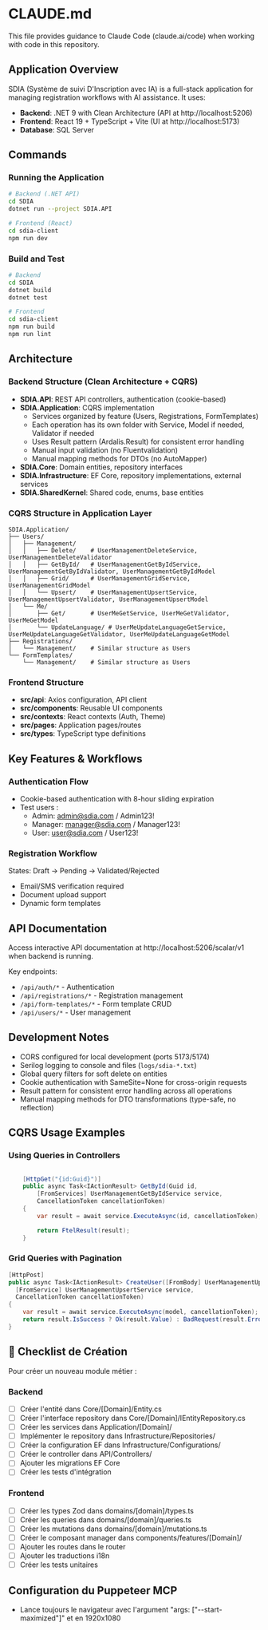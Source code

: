 # CLAUDE.md

This file provides guidance to Claude Code (claude.ai/code) when working with code in this repository.

## Application Overview

SDIA (Système de suivi D'Inscription avec IA) is a full-stack application for managing registration workflows with AI assistance. It uses:

-   **Backend**: .NET 9 with Clean Architecture (API at http://localhost:5206)
-   **Frontend**: React 19 + TypeScript + Vite (UI at http://localhost:5173)
-   **Database**: SQL Server

## Commands

### Running the Application

```bash
# Backend (.NET API)
cd SDIA
dotnet run --project SDIA.API

# Frontend (React)
cd sdia-client
npm run dev
```

### Build and Test

```bash
# Backend
cd SDIA
dotnet build
dotnet test

# Frontend
cd sdia-client
npm run build
npm run lint
```

## Architecture

### Backend Structure (Clean Architecture + CQRS)

-   **SDIA.API**: REST API controllers, authentication (cookie-based)
-   **SDIA.Application**: CQRS implementation
    -   Services organized by feature (Users, Registrations, FormTemplates)
    -   Each operation has its own folder with Service, Model if needed, Validator if needed
    -   Uses Result pattern (Ardalis.Result) for consistent error handling
    -   Manual input validation (no Fluentvalidation)
    -   Manual mapping methods for DTOs (no AutoMapper)
-   **SDIA.Core**: Domain entities, repository interfaces
-   **SDIA.Infrastructure**: EF Core, repository implementations, external services
-   **SDIA.SharedKernel**: Shared code, enums, base entities

### CQRS Structure in Application Layer

```
SDIA.Application/
├── Users/
│   ├── Management/
│   │   ├── Delete/    # UserManagementDeleteService, UserManagementDeleteValidator
│   │   ├── GetById/   # UserManagementGetByIdService, UserManagementGetByIdValidator, UserManagementGetByIdModel
│   │   ├── Grid/      # UserManagementGridService, UserManagementGridModel
│   │   └── Upsert/    # UserManagementUpsertService, UserManagementUpsertValidator, UserManagementUpsertModel
│   └── Me/
│       ├── Get/       # UserMeGetService, UserMeGetValidator, UserMeGetModel
│       └── UpdateLanguage/ # UserMeUpdateLanguageGetService, UserMeUpdateLanguageGetValidator, UserMeUpdateLanguageGetModel
├── Registrations/
│   └── Management/    # Similar structure as Users
└── FormTemplates/
    └── Management/    # Similar structure as Users
```

### Frontend Structure

-   **src/api**: Axios configuration, API client
-   **src/components**: Reusable UI components
-   **src/contexts**: React contexts (Auth, Theme)
-   **src/pages**: Application pages/routes
-   **src/types**: TypeScript type definitions

## Key Features & Workflows

### Authentication Flow

-   Cookie-based authentication with 8-hour sliding expiration
-   Test users :
    -   Admin: admin@sdia.com / Admin123!
    -   Manager: manager@sdia.com / Manager123!
    -   User: user@sdia.com / User123!

### Registration Workflow

States: Draft → Pending → Validated/Rejected

-   Email/SMS verification required
-   Document upload support
-   Dynamic form templates

## API Documentation

Access interactive API documentation at http://localhost:5206/scalar/v1 when backend is running.

Key endpoints:

-   `/api/auth/*` - Authentication
-   `/api/registrations/*` - Registration management
-   `/api/form-templates/*` - Form template CRUD
-   `/api/users/*` - User management

## Development Notes

-   CORS configured for local development (ports 5173/5174)
-   Serilog logging to console and files (`logs/sdia-*.txt`)
-   Global query filters for soft delete on entities
-   Cookie authentication with SameSite=None for cross-origin requests
-   Result pattern for consistent error handling across all operations
-   Manual mapping methods for DTO transformations (type-safe, no reflection)

## CQRS Usage Examples

### Using Queries in Controllers

```csharp

    [HttpGet("{id:Guid}")]
    public async Task<IActionResult> GetById(Guid id,
        [FromServices] UserManagementGetByIdService service,
        CancellationToken cancellationToken)
    {
        var result = await service.ExecuteAsync(id, cancellationToken);

        return FtelResult(result);
    }
```

### Grid Queries with Pagination

```csharp
[HttpPost]
public async Task<IActionResult> CreateUser([FromBody] UserManagementUpsertModel model,
  [FromService] UserManagementUpsertService service,
  CancellationToken cancellationToken)
{
    var result = await service.ExecuteAsync(model, cancellationToken);
    return result.IsSuccess ? Ok(result.Value) : BadRequest(result.Errors);
}
```

## 📝 Checklist de Création

Pour créer un nouveau module métier :

### Backend

-   [ ] Créer l'entité dans Core/[Domain]/Entity.cs
-   [ ] Créer l'interface repository dans Core/[Domain]/IEntityRepository.cs
-   [ ] Créer les services dans Application/[Domain]/
-   [ ] Implémenter le repository dans Infrastructure/Repositories/
-   [ ] Créer la configuration EF dans Infrastructure/Configurations/
-   [ ] Créer le controller dans API/Controllers/
-   [ ] Ajouter les migrations EF Core
-   [ ] Créer les tests d'intégration

### Frontend

-   [ ] Créer les types Zod dans domains/[domain]/types.ts
-   [ ] Créer les queries dans domains/[domain]/queries.ts
-   [ ] Créer les mutations dans domains/[domain]/mutations.ts
-   [ ] Créer le composant manager dans components/features/[Domain]/
-   [ ] Ajouter les routes dans le router
-   [ ] Ajouter les traductions i18n
-   [ ] Créer les tests unitaires

## Configuration du Puppeteer MCP

-   Lance toujours le navigateur avec l'argument "args: ["--start-maximized"]" et en 1920x1080
